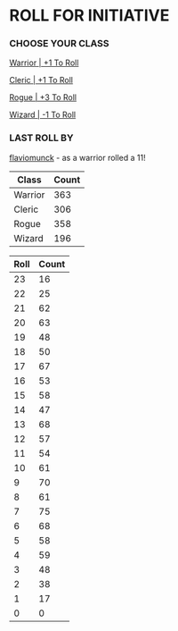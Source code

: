 # ROLL FOR INITIATIVE
### CHOOSE YOUR CLASS

[Warrior | +1 To Roll](https://github.com/benjaminsampica/benjaminsampica/issues/new?title=roll%7Cwarrior&body=Just+click+%27Submit+new+issue%27.)

[Cleric | +1 To Roll](https://github.com/benjaminsampica/benjaminsampica/issues/new?title=roll%7Ccleric&body=Just+click+%27Submit+new+issue%27.)

[Rogue | +3 To Roll](https://github.com/benjaminsampica/benjaminsampica/issues/new?title=roll%7Crogue&body=Just+click+%27Submit+new+issue%27.)

[Wizard | -1 To Roll](https://github.com/benjaminsampica/benjaminsampica/issues/new?title=roll%7Cwizard&body=Just+click+%27Submit+new+issue%27.)
### LAST ROLL BY
[flaviomunck](https://www.github.com/flaviomunck) - as a warrior rolled a 11!

|Class|Count|
|-|-|
|Warrior|363|
|Cleric|306|
|Rogue|358|
|Wizard|196|

|Roll|Count|
|-|-|
|23|16
|22|25
|21|62
|20|63
|19|48
|18|50
|17|67
|16|53
|15|58
|14|47
|13|68
|12|57
|11|54
|10|61
|9|70
|8|61
|7|75
|6|68
|5|58
|4|59
|3|48
|2|38
|1|17
|0|0
